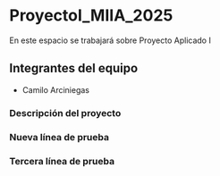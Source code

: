 # ProyectoI_MIIA_2025
En este espacio se trabajará sobre Proyecto Aplicado I

## Integrantes del equipo
- Camilo Arciniegas

### Descripción del proyecto
### Nueva línea de prueba
### Tercera línea de prueba

